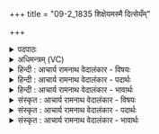 +++
title = "09-2_1835 शिक्षेयमस्मै दित्सेयँम्"

+++
<details><summary>पदपाठः</summary>

शि꣡क्षे꣢꣯यम्। अ꣣स्मै। दि꣡त्से꣢꣯यम्। श꣡ची꣢꣯पते। श꣡ची꣢꣯। प꣣ते। मनीषि꣡णे꣢। यत्। अ꣣ह꣢म्। गो꣡प꣢꣯तिः। गो। प꣣तिः। स्या꣢म्। १८३५।
</details>

<details><summary>अधिमन्त्रम् (VC)</summary>

- इन्द्रः
- गोषूक्त्यश्वसूक्तिनौ काण्वायनौ
- गायत्री
- षड्जः
</details>

<details><summary>हिन्दी : आचार्य रामनाथ वेदालंकार - विषयः</summary>

आगे फिर उसी विषय का वर्णन है।
</details>

<details><summary>हिन्दी : आचार्य रामनाथ वेदालंकार - पदार्थः</summary>

पदार्थान्वय -  हे (शचीपते) सर्वशक्तिमान् जगदीश्वर ! (यदि अहम्) यदि मैं (गोपतिः) भूमियों वा धेनुओं का स्वामी हो जाऊँ,तो उन भूमियों वा धेनुओं को (दित्सेयम्) मैं दान करने का सङ्कल्प लूँ और (अस्मै मनीषिणे) इस मेधावी विद्वान् को (शिक्षेयम्) उनका दान कर दूँ ॥२॥
</details>

<details><summary>हिन्दी : आचार्य रामनाथ वेदालंकार - भावार्थः</summary>

भावार्थ -  धनपतियों का यह कर्तव्य है कि वे जिस धन के स्वामी हों,उस धन का कम से कम शतांश सत्पात्रों को अवश्य दान करें ॥२॥
</details>

<details><summary>संस्कृत : आचार्य रामनाथ वेदालंकार - विषयः</summary>

अथ पुनस्तमेव विषयमाह।
</details>

<details><summary>संस्कृत : आचार्य रामनाथ वेदालंकार - पदार्थः</summary>

पदार्थान्वय -  हे शचीपते सर्वशक्तिमन् जगदीश ! (यदि अहम्) अहं चेत् (गोपतिः) गवां भुवां धेनूनां वा (पतिः) स्वामी (स्याम्) भवेयम्,तदा ताः भुवो धेनूर्वा (दित्सेयम्) दातुमिच्छेयम्, (अस्मै मनीषिणे) एतस्मै मेधाविने विदुषे (शिक्षेयम्) दद्यां च।[शिक्षतिर्दानकर्मा। निघं० ३।२०]॥२॥
</details>

<details><summary>संस्कृत : आचार्य रामनाथ वेदालंकार - भावार्थः</summary>

भावार्थ -  धनपतीनामिदं कर्तव्यं यत्ते यस्य धनस्य स्वामिनो भवेयुस्तस्य धनस्य न्यूनान्न्यूनं शतांशं सत्पात्रेभ्योऽवश्यं दद्युः ॥२॥
</details>